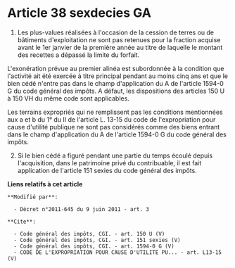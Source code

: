 # Article 38 sexdecies GA

1. Les plus-values réalisées à l'occasion de la cession de terres ou de bâtiments d'exploitation ne sont pas retenues pour la
fraction acquise avant le 1er janvier de la première année au titre de laquelle le montant des recettes a dépassé la limite
du forfait. 

L'exonération prévue au premier alinéa est subordonnée à la condition que l'activité ait été exercée à titre principal
pendant au moins cinq ans et que le bien cédé n'entre pas dans le champ d'application du A de l'article 1594-0 G du code
général des impôts. A défaut, les dispositions des articles 150 U à 150 VH du même code sont applicables. 

Les terrains expropriés qui ne remplissent pas les conditions mentionnées aux a et b du 1° du II de l'article L. 13-15 du
code de l'expropriation pour cause d'utilité publique ne sont pas considérés comme des biens entrant dans le champ
d'application du A de l'article 1594-0 G du code général des impôts. 

2. Si le bien cédé a figuré pendant une partie du temps écoulé depuis l'acquisition, dans le patrimoine privé du
contribuable, il est fait application de l'article 151 sexies du code général des impôts.

**Liens relatifs à cet article**

	**Modifié par**:

	  - Décret n°2011-645 du 9 juin 2011 - art. 3

	**Cite**:

	  - Code général des impôts, CGI. - art. 150 U (V)
	  - Code général des impôts, CGI. - art. 151 sexies (V)
	  - Code général des impôts, CGI. - art. 1594-0 G (V)
	  - CODE DE L'EXPROPRIATION POUR CAUSE D'UTILITE PU... - art. L13-15 (V)
